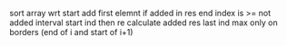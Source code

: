sort array wrt start
add first elemnt
if added in res end index is >= not added interval start ind
then re calculate added res last ind max
only on borders (end of i and start of i+1)